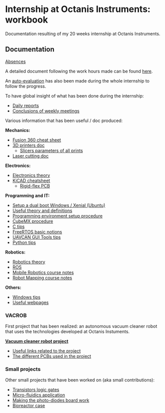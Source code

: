 # Internship at Octanis Instruments: workbook

Documentation resulting of my 20 weeks internship at Octanis Instruments.

## Documentation

[Absences](./docs/general/absences.md)

A detailed document following the work hours made can be found [here](https://docs.google.com/spreadsheets/d/1_l2dqrJrQ-v7qfd-l_EuGI3AZ5O0yJDEYIXwj1KPvaY/edit?usp=sharing).

An [auto-evaluation](https://docs.google.com/spreadsheets/d/1lY56Y4fPrlJRqQMzHWMoeDCFBBWHa7X-nrasgqzNMNE/edit?usp=sharing) has also been made during the whole internship to follow the progress.

To have global insight of what has been done during the internship:

- [Daily reports](./docs/general/dailyReports.md)
- [Conclusions of weekly meetings](./docs/general/weekly.md)

Various information that has been useful / doc produced:

**Mechanics:**

- [Fusion 360 cheat sheet](./docs/mechanics/fusion360/fusion360CheatSheet.md)
- [3D printers doc](./docs/mechanics/3D-printing/printers.md)
  - [Slicers parameters of all prints](./docs/mechanics/3D-printing/printsParameters.md)
- [Laser cutting doc](./docs/mechanics/laser-cutting/laser-cutting.md)

**Electronics:**

- [Electronics theory](./docs/electronics/theory/theory.md)
- [KiCAD cheatsheet](./docs/electronics/pcb/kicad.md)
  - [Rigid-flex PCB](./docs/electronics/pcb/rigid-flex.md)

**Programming and IT:**

- [Setup a dual boot Windows / Xenial (Ubuntu)](./docs/programming/general/dualBoot.md)
- [Useful theory and definitions](./docs/programming/general/theory.md)
- [Programming environment setup procedure](./docs/programming/stm32Programming/environmentSetup.md)
- [CubeMX procedure](./docs/programming/stm32Programming/cubeMX.md)
- [C tips](./docs/stm32Programming/programming/stm32Programming/c.md)
- [FreeRTOS basic notions](./docs/programming/stm32Programming/freertos.md)
- [UAVCAN GUI Tools tips](./docs/programming/uavcan/uavcan.md)
- [Python tips](./docs/programming/python/python.md)

**Robotics:**

- [Robotics theory](./docs/robotics/theory.md)
- [ROS](./docs/robotics/ros.md)
- [Mobile Robotics course notes](./docs/robotics/mobileRobotics/mobileRobotics.md)
- [Robot Mapping course notes](./docs/robotics/robotMapping/robotMapping.md)

**Others:**

- [Windows tips](./docs/windows.md)
- [Useful webpages](./docs/links.md)

### VACROB

First project that has been realized: an autonomous vacuum cleaner robot that uses the technologies developed at Octanis Instuments.

[**Vacuum cleaner robot project**](./xiaomiRemake/xiaomiRemake.md)

- [Useful links related to the project](./xiaomiRemake/docs/refs.md)
- [The different PCBs used in the project](./xiaomiRemake/docs/pcb/pcb.md)

### Small projects

Other small projects that have been worked on (aka small contributions):

- [Transistors logic gates](./smallProjects/logic_gates/logic_gates.md)
- [Micro-fluidics application](./smallProjects/microFluidics/microFluidics.md)
- [Making the photo-diodes board work](./smallProjects/photoDiodes/photoDiodes.md)
- [Bioreactor case](./smallProjects/bioreactor/bioreactor.md)
